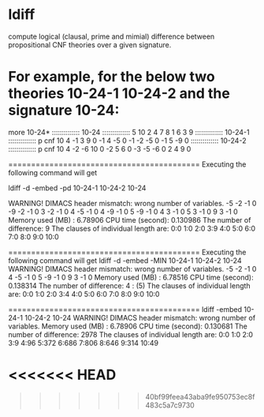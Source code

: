 # ldiff
compute logical (clausal, prime and mimial) difference between propositional CNF theories over a given signature.

For example, for the below two theories 10-24-1 10-24-2 and the signature 10-24:
==========================================
more 10-24*
::::::::::::::
10-24
::::::::::::::
5 10 2 4 7 8 1 6 3 9
::::::::::::::
10-24-1
::::::::::::::
p cnf 10 4
-1 3 9 0
-1 4 -5 0
-1 -2 -5 0
-1 5 -9 0
::::::::::::::
10-24-2
::::::::::::::
p cnf 10 4
-2 -6 10 0
-2 5 6 0
-3 -5 -6 0
2 4 9 0

==========================================
Executing the following command will get 

ldiff -d -embed -pd 10-24-1  10-24-2 10-24

WARNING! DIMACS header mismatch: wrong number of variables.
-5 -2 -1 0
-9 -2 -1 0
3 -2 -1 0
4 -5 -1 0
4 -9 -1 0
5 -9 -1 0
4 3 -1 0
5 3 -1 0
9 3 -1 0
Memory used (MB) : 6.78906
CPU time (second): 0.130986
The number of difference: 9
The clauses of individual length are: 0:0 1:0 2:0 3:9 4:0 5:0 6:0 7:0 8:0 9:0 10:0

==========================================
Executing the following command will get 
ldiff -d -embed -MIN 10-24-1  10-24-2 10-24
WARNING! DIMACS header mismatch: wrong number of variables.
-5 -2 -1 0
4 -5 -1 0
5 -9 -1 0
9 3 -1 0
Memory used (MB) : 6.78516
CPU time (second): 0.138314
The number of difference: 4 : (5)
The clauses of individual length are: 0:0 1:0 2:0 3:4 4:0 5:0 6:0 7:0 8:0 9:0 10:0

==========================================
ldiff -embed  10-24-1  10-24-2 10-24
WARNING! DIMACS header mismatch: wrong number of variables.
Memory used (MB) : 6.78906
CPU time (second): 0.130681
The number of difference: 2978
The clauses of individual length are: 0:0 1:0 2:0 3:9 4:96 5:372 6:686 7:806 8:646 9:314 10:49

<<<<<<< HEAD
=======


>>>>>>> 40bf99feea43aba9fe950753ec8f483c5a7c9730
